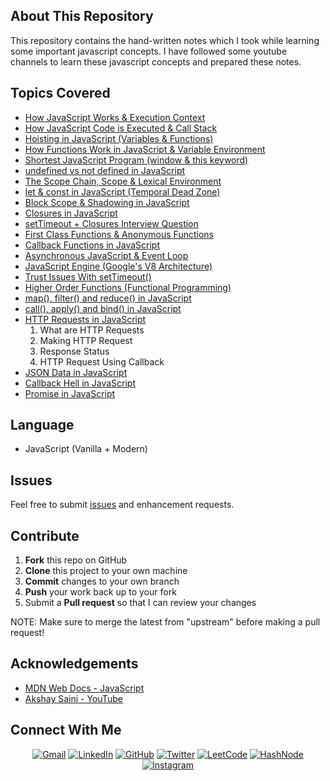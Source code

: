## About This Repository


This repository contains the hand-written notes which I took while learning some important javascript concepts. I have followed some youtube channels to learn these javascript concepts and prepared these notes.

## Topics Covered


* [How JavaScript Works & Execution Context](https://github.com/chaitanyatekane/Namaste-JavaScript/blob/main/Handwritten-Notes/Episode-01.pdf)
* [How JavaScript Code is Executed & Call Stack](https://github.com/chaitanyatekane/Namaste-JavaScript/blob/main/Handwritten-Notes/Episode-02.pdf)
* [Hoisting in JavaScript (Variables & Functions)](https://github.com/chaitanyatekane/Namaste-JavaScript/blob/main/Handwritten-Notes/Episode-03.pdf)
* [How Functions Work in JavaScript & Variable Environment](https://github.com/chaitanyatekane/Namaste-JavaScript/blob/main/Handwritten-Notes/Episode-04.pdf)
* [Shortest JavaScript Program (window & this keyword)](https://github.com/chaitanyatekane/Namaste-JavaScript/blob/main/Handwritten-Notes/Episode-05.pdf)
* [undefined vs not defined in JavaScript](https://github.com/chaitanyatekane/Namaste-JavaScript/blob/main/Handwritten-Notes/Episode-06.pdf)
* [The Scope Chain, Scope & Lexical Environment](https://github.com/chaitanyatekane/Namaste-JavaScript/blob/main/Handwritten-Notes/Episode-07.pdf)
* [let & const in JavaScript (Temporal Dead Zone)](https://github.com/chaitanyatekane/Namaste-JavaScript/blob/main/Handwritten-Notes/Episode-08.pdf)
* [Block Scope & Shadowing in JavaScript](https://github.com/chaitanyatekane/Namaste-JavaScript/blob/main/Handwritten-Notes/Episode-09.pdf)
* [Closures in JavaScript](https://github.com/chaitanyatekane/Namaste-JavaScript/blob/main/Handwritten-Notes/Episode-10.pdf)
* [setTimeout + Closures Interview Question](https://github.com/chaitanyatekane/Namaste-JavaScript/blob/main/Handwritten-Notes/Episode-11.pdf)
* [First Class Functions & Anonymous Functions](https://github.com/chaitanyatekane/Namaste-JavaScript/blob/main/Handwritten-Notes/Episode-13.pdf)
* [Callback Functions in JavaScript](https://github.com/chaitanyatekane/Namaste-JavaScript/blob/main/Handwritten-Notes/Episode-14.pdf)
* [Asynchronous JavaScript & Event Loop](https://github.com/chaitanyatekane/Namaste-JavaScript/blob/main/Handwritten-Notes/Episode-15.pdf)
* [JavaScript Engine (Google's V8 Architecture)](https://github.com/chaitanyatekane/Namaste-JavaScript/blob/main/Handwritten-Notes/Episode-16.pdf)
* [Trust Issues With setTimeout()](https://github.com/chaitanyatekane/Namaste-JavaScript/blob/main/Handwritten-Notes/Episode-17.pdf)
* [Higher Order Functions (Functional Programming)](https://github.com/chaitanyatekane/Namaste-JavaScript/blob/main/Handwritten-Notes/Episode-18.pdf)
* [map(), filter() and reduce() in JavaScript](https://github.com/chaitanyatekane/Namaste-JavaScript/blob/main/Handwritten-Notes/Episode-19.pdf)
* [call(), apply() and bind() in JavaScript](https://github.com/chaitanyatekane/Namaste-JavaScript/blob/main/Handwritten-Notes/call()%20apply()%20and%20bind()%20method%20in%20javascript.pdf)
* [HTTP Requests in JavaScript](https://github.com/chaitanyatekane/Namaste-JavaScript/blob/main/Handwritten-Notes/HTTP%20Requests%20Using%20Javascript.pdf)
    1. What are HTTP Requests
    2. Making HTTP Request
    3. Response Status
    4. HTTP Request Using Callback
* [JSON Data in JavaScript](https://github.com/chaitanyatekane/Namaste-JavaScript/blob/main/Handwritten-Notes/JSON%20Data%20in%20JavaScript.pdf)
* [Callback Hell in JavaScript](https://github.com/chaitanyatekane/Namaste-JavaScript/blob/main/Handwritten-Notes/CallBack%20Hell%20in%20JavaScript.pdf)
* [Promise in JavaScript](https://github.com/chaitanyatekane/Namaste-JavaScript/blob/main/Handwritten-Notes/Promise%20in%20JavaScript.pdf)

## Language


* JavaScript (Vanilla + Modern)

## Issues


Feel free to submit [issues](https://github.com/chaitanyatekane/Namaste-JavaScript/issues) and enhancement requests.

## Contribute


 1. **Fork** this repo on GitHub
 2. **Clone** this project to your own machine
 3. **Commit** changes to your own branch
 4. **Push** your work back up to your fork
 5. Submit a **Pull request** so that I can review your changes

NOTE: Make sure to merge the latest from "upstream" before making a pull request!

## Acknowledgements


* [MDN Web Docs - JavaScript](https://developer.mozilla.org/en-US/docs/Web/JavaScript)
* [Akshay Saini - YouTube](https://www.youtube.com/channel/UC3N9i_KvKZYP4F84FPIzgPQ)

## Connect With Me


<p align="center">
<a href = "mailto: chaitanyatekne5@gmail.com"><img alt="Gmail" src="https://img.shields.io/badge/Gmail-D14836?style=for-the-badge&logo=gmail&logoColor=white" /></a>
<a href="https://www.linkedin.com/in/chaitanyatekane"><img alt="LinkedIn" src="https://img.shields.io/badge/LinkedIn-0077B5?style=for-the-badge&logo=linkedin&logoColor=white" /></a>
<a href="https://github.com/chaitanyatekane"><img alt="GitHub" src="https://img.shields.io/badge/GitHub-100000?style=for-the-badge&logo=github&logoColor=white" /></a>
<a href="https://twitter.com/chaitanyatekne"><img alt="Twitter" src="https://img.shields.io/badge/Twitter-1DA1F2?style=for-the-badge&logo=twitter&logoColor=white" /></a>
<a href="https://leetcode.com/chaitanyatekane/"><img alt="LeetCode" src="https://img.shields.io/badge/-LeetCode-FFA116?style=for-the-badge&logo=LeetCode&logoColor=black" /></a>
<a href="https://chaitanyatekane.hashnode.dev/"><img alt="HashNode" src="https://img.shields.io/badge/Hashnode-2962FF?style=for-the-badge&logo=hashnode&logoColor=white" /></a>
<a href="https://www.instagram.com/tekanechaitanya/"><img alt="Instagram" src="https://img.shields.io/badge/Instagram-E4405F?style=for-the-badge&logo=instagram&logoColor=white" /></a>
</p>